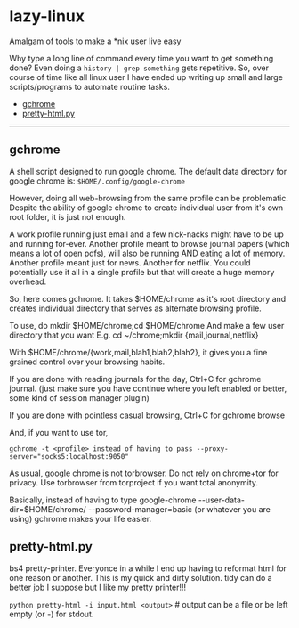# lazy-linux
Amalgam of tools to make a *nix user live easy

Why type a long line of command every time you want to get something done?
Even doing a `history | grep something` gets repetitive.
So, over course of time like all linux user I have ended up writing up small and large scripts/programs to automate routine tasks.

  - [gchrome](#gchrome)
  - [pretty-html.py](#pretty-html.py)
	

---

## gchrome

A shell script designed to run google chrome.
The default data directory for google chrome is: `$HOME/.config/google-chrome`
	
However, doing all web-browsing from the same profile can be problematic. Despite the ability of google chrome to create individual user from it's own root folder, it is just not enough. 
	
A work profile running just email and a few nick-nacks might have to be up and running for-ever. Another profile meant to browse journal papers (which means a lot of open pdfs), will also be running AND eating a lot of memory. Another profile meant just for news. Another for netflix. You could potentially use it all in a single profile but that will create a huge memory overhead.
	
So, here comes gchrome. It takes $HOME/chrome as it's root directory and creates individual directory that serves as alternate browsing profile.

To use, do
	mkdir $HOME/chrome;cd $HOME/chrome
And make a few user directory that you want
	E.g. cd ~/chrome;mkdir {mail,journal,netflix}
	
With $HOME/chrome/{work,mail,blah1,blah2,blah2}, it gives you a fine grained control over your browsing habits.
	
If you are done with reading journals for the day, Ctrl+C for gchrome journal. (just make sure you have continue where you left enabled or better, some kind of session manager plugin)
		
If you are done with pointless casual browsing, Ctrl+C for gchrome browse
	
And, if you want to use tor,
	
	gchrome -t <profile> instead of having to pass --proxy-server="socks5:localhost:9050"
As usual, google chrome is not torbrowser. Do not rely on chrome+tor for privacy.	Use torbrowser from torproject if you want total anonymity.

Basically, instead of having to type
	google-chrome --user-data-dir=$HOME/chrome/<profile> --password-manager=basic (or whatever you are using)
gchrome makes your life easier.
	
## pretty-html.py

bs4 pretty-printer. Everyonce in a while I end up having to reformat html for one reason or another. This is my quick and dirty solution. tidy can do a better job I suppose but I like my pretty printer!!!

`python pretty-html -i input.html <output>` # output can be a file or be left empty (or -) for stdout.

